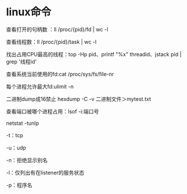 # linux命令

查看打开的句柄数 ：ll /proc/{pid}/fd | wc -l 

查看线程数：ll /proc/{pid}/task | wc -l

找出占用CPU最高的线程：top -Hp pid、printf "%x" threadid、jstack pid | grep '线程id'

查看系统当前使用的fd:cat /proc/sys/fs/file-nr  

每个进程允许最大fd:ulimit -n

二进制dump成16禁止 hexdump -C -v 二进制文件＞mytest.txt

查看端口被哪个进程占用：lsof -i:端口号

netstat -tunlp

   -t：tcp

   -u：udp

   -n：拒绝显示别名

   -l：仅列出有在listener的服务状态

  -p：程序名